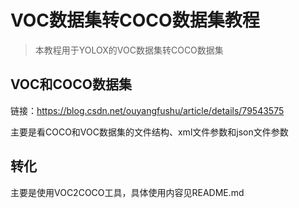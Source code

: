 # VOC数据集转COCO数据集教程

> 本教程用于YOLOX的VOC数据集转COCO数据集

## VOC和COCO数据集

链接：https://blog.csdn.net/ouyangfushu/article/details/79543575

主要是看COCO和VOC数据集的文件结构、xml文件参数和json文件参数

## 转化

主要是使用VOC2COCO工具，具体使用内容见README.md

